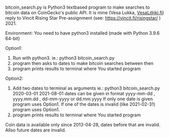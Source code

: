 bitcoin_search.py is Python3 textbased program to make searches to bitcoin data on CoinGecko's public API. It is mine (Vesa Lukka, VesaL@iki.fi) reply to Vincit Rising Star Pre-assignment (see: https://vincit.fi/risingstar/ ) 2021.

Environment:
You need to have python3 installed (made with Python 3.9.6 64-bit)

Option1:
  1. Run with python3. ie.: python3 bitcoin_search.py
  2. program then asks to dates to make bitcoin searches between then
  3. program prints results to terminal where You started program

Option2:
  1. Add two dates to terminal as arguments ie.: python3 bitcoin_search.py 2020-03-01 2021-08-01
dates can be given in format yyyy-mm-dd , yyyy.mm.dd , dd-mm-yyyy or dd.mm.yyyy
If only one date is given program uses Option1. If one of the dates is invalid (like 2021-02-31)
program uses Option1.
  2. program prints results to terminal where You started program
  
 Coin data is available only since 2013-04-28, dates before that are invalid. Allso future dates are invalid.
